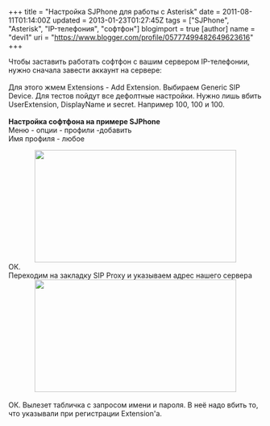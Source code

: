 +++
title = "Настройка SJPhone для работы с Asterisk"
date = 2011-08-11T01:14:00Z
updated = 2013-01-23T01:27:45Z
tags = ["SJPhone", "Asterisk", "IP-телефония", "софтфон"]
blogimport = true 
[author]
	name = "devi1"
	uri = "https://www.blogger.com/profile/05777499482649623616"
+++

Чтобы заставить работать софтфон с вашим сервером IP-телефонии, нужно сначала завести аккаунт на сервере:<br /><br /><a name='more'></a>Для этого жмем Extensions - Add Extension. Выбираем Generic SIP Device. Для тестов пойдут все дефолтные настройки. Нужно лишь вбить UserExtension, DisplayName и secret. Например 100, 100 и 100.<br /><br /><b>Настройка софтфона на примере SJPhone</b><br />Меню - опции - профили -добавить<br />Имя профиля - любое<br /><div class="separator" style="clear: both; text-align: center;"><a href="http://1.bp.blogspot.com/-olLHgVscY1s/TkOOu07ctsI/AAAAAAAAAKE/bkuAb3soEFo/s1600/sj1.png" imageanchor="1" style="margin-left: 1em; margin-right: 1em;"><img border="0" height="223" src="http://1.bp.blogspot.com/-olLHgVscY1s/TkOOu07ctsI/AAAAAAAAAKE/bkuAb3soEFo/s400/sj1.png" width="400" /></a></div>ОК.<br />Переходим на закладку SIP Proxy и указываем адрес нашего сервера<br /><div class="separator" style="clear: both; text-align: center;"><a href="http://2.bp.blogspot.com/-cABWDHuRFv0/TkOPyc1AwVI/AAAAAAAAAKM/Mg125T9rNOM/s1600/sj2.png" imageanchor="1" style="margin-left: 1em; margin-right: 1em;"><img border="0" height="223" src="http://2.bp.blogspot.com/-cABWDHuRFv0/TkOPyc1AwVI/AAAAAAAAAKM/Mg125T9rNOM/s400/sj2.png" width="400" /></a></div><br /><div class="separator" style="clear: both; text-align: center;"></div>ОК. Вылезет табличка с запросом имени и пароля. В неё надо вбить то, что указывали при регистрации Extension'a.
